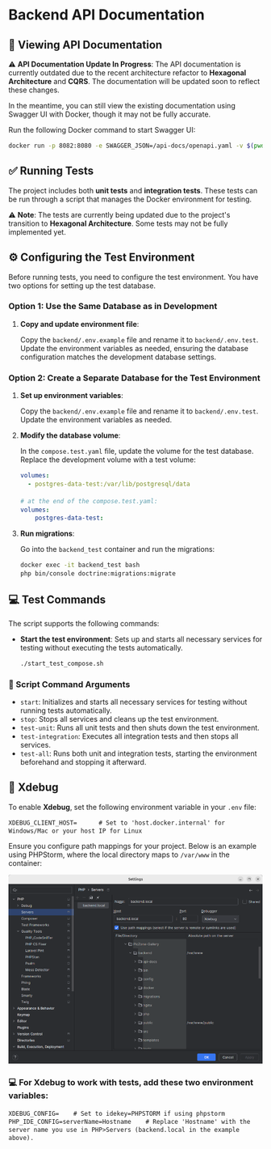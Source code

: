 # Backend API Documentation

## 📄 Viewing API Documentation

⚠️ **API Documentation Update In Progress**: The API documentation is currently outdated due to the recent architecture refactor to **Hexagonal Architecture** and **CQRS**. The documentation will be updated soon to reflect these changes.

In the meantime, you can still view the existing documentation using Swagger UI with Docker, though it may not be fully accurate.

Run the following Docker command to start Swagger UI:

```bash
docker run -p 8082:8080 -e SWAGGER_JSON=/api-docs/openapi.yaml -v $(pwd)/api-docs:/api-docs swaggerapi/swagger-ui
```

## ✅ Running Tests

The project includes both **unit tests** and **integration tests**. These tests can be run through a script that manages the Docker environment for testing.

⚠️ **Note**: The tests are currently being updated due to the project's transition to **Hexagonal Architecture**. Some tests may not be fully implemented yet.

## ⚙️ Configuring the Test Environment

Before running tests, you need to configure the test environment. You have two options for setting up the test database.

### Option 1: Use the Same Database as in Development

1. **Copy and update environment file**:

   Copy the `backend/.env.example` file and rename it to `backend/.env.test`. Update the environment variables as needed, ensuring the database configuration matches the development database settings.

### Option 2: Create a Separate Database for the Test Environment

1. **Set up environment variables**:

   Copy the `backend/.env.example` file and rename it to `backend/.env.test`. Update the environment variables as needed.

2. **Modify the database volume**:

   In the `compose.test.yaml` file, update the volume for the test database. Replace the development volume with a test volume:

   ```yaml
   volumes:
     - postgres-data-test:/var/lib/postgresql/data
   
   # at the end of the compose.test.yaml:
   volumes:
       postgres-data-test:

3. **Run migrations**:

   Go into the `backend_test` container and run the migrations:

   ```bash
   docker exec -it backend_test bash
   php bin/console doctrine:migrations:migrate

## 💻 Test Commands

The script supports the following commands:

- **Start the test environment**: Sets up and starts all necessary services for testing without executing the tests automatically.

  ```bash
  ./start_test_compose.sh
  
### 🔧 Script Command Arguments

- `start`: Initializes and starts all necessary services for testing without running tests automatically.
- `stop`: Stops all services and cleans up the test environment.
- `test-unit`: Runs all unit tests and then shuts down the test environment.
- `test-integration`: Executes all integration tests and then stops all services.
- `test-all`: Runs both unit and integration tests, starting the environment beforehand and stopping it afterward.

## 🐞 Xdebug

To enable **Xdebug**, set the following environment variable in your `.env` file:

```env
XDEBUG_CLIENT_HOST=      # Set to 'host.docker.internal' for Windows/Mac or your host IP for Linux
```

Ensure you configure path mappings for your project. Below is an example using PHPStorm, where the local directory maps to `/var/www` in the container:

![Path Mapping Example](../readme_screesnshots/xdebugger_path_mappings.png)

### 💻 For Xdebug to work with tests, add these two environment variables:

```env
XDEBUG_CONFIG=    # Set to idekey=PHPSTORM if using phpstorm
PHP_IDE_CONFIG=serverName=Hostname    # Replace 'Hostname' with the server name you use in PHP>Servers (backend.local in the example above).
```
